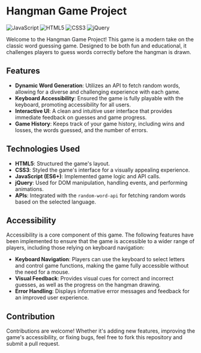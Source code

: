 
# Hangman Game Project

![JavaScript](https://img.shields.io/badge/-JavaScript-F7DF1E?style=for-the-badge&logo=javascript&logoColor=black) ![HTML5](https://img.shields.io/badge/-HTML5-E34F26?style=for-the-badge&logo=html5&logoColor=white) ![CSS3](https://img.shields.io/badge/-CSS3-1572B6?style=for-the-badge&logo=css3&logoColor=white) ![jQuery](https://img.shields.io/badge/-jQuery-0769AD?style=for-the-badge&logo=jquery&logoColor=white)

Welcome to the Hangman Game Project! This game is a modern take on the classic word guessing game. Designed to be both fun and educational, it challenges players to guess words correctly before the hangman is drawn.

## Features

- **Dynamic Word Generation**: Utilizes an API to fetch random words, allowing for a diverse and challenging experience with each game.
- **Keyboard Accessibility**: Ensured the game is fully playable with the keyboard, promoting accessibility for all users.
- **Interactive UI**: A clean and intuitive user interface that provides immediate feedback on guesses and game progress.
- **Game History**: Keeps track of your game history, including wins and losses, the words guessed, and the number of errors.

## Technologies Used

- **HTML5**: Structured the game's layout.
- **CSS3**: Styled the game's interface for a visually appealing experience.
- **JavaScript (ES6+)**: Implemented game logic and API calls.
- **jQuery**: Used for DOM manipulation, handling events, and performing animations.
- **APIs**: Integrated with the `random-word-api` for fetching random words based on the selected language.

## Accessibility

Accessibility is a core component of this game. The following features have been implemented to ensure that the game is accessible to a wider range of players, including those relying on keyboard navigation:

- **Keyboard Navigation**: Players can use the keyboard to select letters and control game functions, making the game fully accessible without the need for a mouse.
- **Visual Feedback**: Provides visual cues for correct and incorrect guesses, as well as the progress on the hangman drawing.
- **Error Handling**: Displays informative error messages and feedback for an improved user experience.

## Contribution

Contributions are welcome! Whether it's adding new features, improving the game's accessibility, or fixing bugs, feel free to fork this repository and submit a pull request.